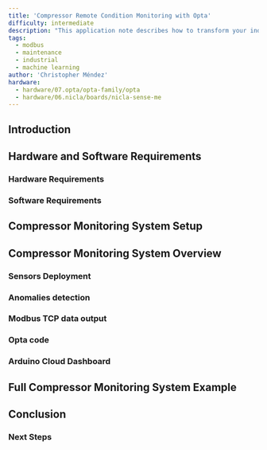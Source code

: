 ```yaml
---
title: 'Compressor Remote Condition Monitoring with Opta'
difficulty: intermediate
description: "This application note describes how to transform your industrial compressor into smart using Opta micro PLC."
tags:
  - modbus
  - maintenance
  - industrial
  - machine learning
author: 'Christopher Méndez'
hardware:
  - hardware/07.opta/opta-family/opta
  - hardware/06.nicla/boards/nicla-sense-me
---
```


## Introduction

## Hardware and Software Requirements

### Hardware Requirements

### Software Requirements

## Compressor Monitoring System Setup

## Compressor Monitoring System Overview

### Sensors Deployment
### Anomalies detection
### Modbus TCP data output
### Opta code
### Arduino Cloud Dashboard

## Full Compressor Monitoring System Example

## Conclusion

### Next Steps